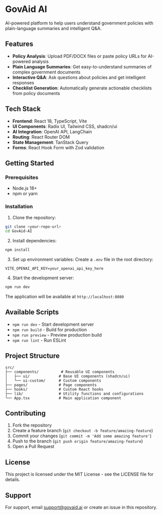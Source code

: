 # GovAid AI

AI-powered platform to help users understand government policies with plain-language summaries and intelligent Q&A.

## Features

- **Policy Analysis**: Upload PDF/DOCX files or paste policy URLs for AI-powered analysis
- **Plain Language Summaries**: Get easy-to-understand summaries of complex government documents
- **Interactive Q&A**: Ask questions about policies and get intelligent responses
- **Checklist Generation**: Automatically generate actionable checklists from policy documents

## Tech Stack

- **Frontend**: React 18, TypeScript, Vite
- **UI Components**: Radix UI, Tailwind CSS, shadcn/ui
- **AI Integration**: OpenAI API, LangChain
- **Routing**: React Router DOM
- **State Management**: TanStack Query
- **Forms**: React Hook Form with Zod validation

## Getting Started

### Prerequisites

- Node.js 18+ 
- npm or yarn

### Installation

1. Clone the repository:
```bash
git clone <your-repo-url>
cd GovAid-AI
```

2. Install dependencies:
```bash
npm install
```

3. Set up environment variables:
Create a `.env` file in the root directory:
```env
VITE_OPENAI_API_KEY=your_openai_api_key_here
```

4. Start the development server:
```bash
npm run dev
```

The application will be available at `http://localhost:8080`

## Available Scripts

- `npm run dev` - Start development server
- `npm run build` - Build for production
- `npm run preview` - Preview production build
- `npm run lint` - Run ESLint

## Project Structure

```
src/
├── components/          # Reusable UI components
│   ├── ui/             # Base UI components (shadcn/ui)
│   └── ui-custom/      # Custom components
├── pages/              # Page components
├── hooks/              # Custom React hooks
├── lib/                # Utility functions and configurations
└── App.tsx             # Main application component
```

## Contributing

1. Fork the repository
2. Create a feature branch (`git checkout -b feature/amazing-feature`)
3. Commit your changes (`git commit -m 'Add some amazing feature'`)
4. Push to the branch (`git push origin feature/amazing-feature`)
5. Open a Pull Request

## License

This project is licensed under the MIT License - see the LICENSE file for details.

## Support

For support, email support@govaid.ai or create an issue in this repository.
